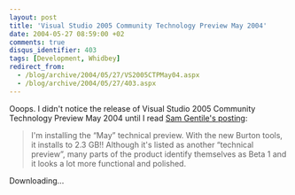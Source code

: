 ```yaml
---
layout: post
title: 'Visual Studio 2005 Community Technology Preview May 2004'
date: 2004-05-27 08:59:00 +02
comments: true
disqus_identifier: 403
tags: [Development, Whidbey]
redirect_from:
  - /blog/archive/2004/05/27/VS2005CTPMay04.aspx
  - /blog/archive/2004/05/27/403.aspx
---
```


Ooops. I didn't notice the release of Visual Studio 2005 Community Technology Preview May 2004 until I read [Sam Gentile's posting](http://samgentile.com/blog/archive/2004/05/25/11573.aspx):

> I'm installing the “May” technical preview. With the new Burton tools, it installs to 2.3 GB!! Although it's listed as another “technical preview”, many parts of the product identify themselves as Beta 1 and it looks a lot more functional and polished.

Downloading...
